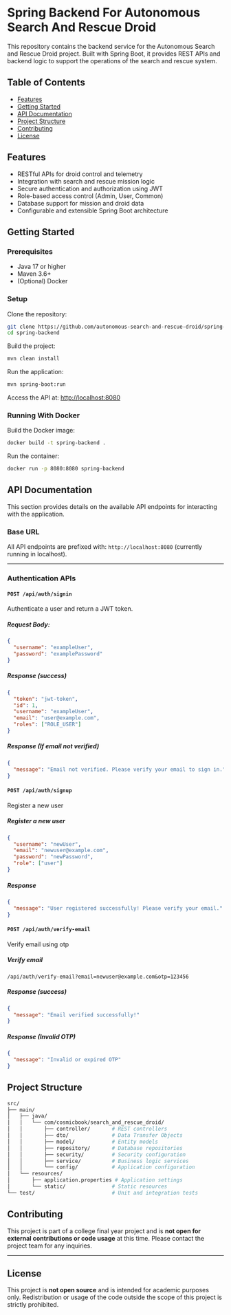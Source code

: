 # Spring Backend For Autonomous Search And Rescue Droid

This repository contains the backend service for the Autonomous Search and Rescue Droid project. Built with Spring Boot, it provides REST APIs and backend logic to support the operations of the search and rescue system.  

## Table of Contents
- [Features](#features)  
- [Getting Started](#getting-started)  
- [API Documentation](#api-documentation)  
- [Project Structure](#project-structure)  
- [Contributing](#contributing)  
- [License](#license)  

## Features
- RESTful APIs for droid control and telemetry  
- Integration with search and rescue mission logic  
- Secure authentication and authorization using JWT  
- Role-based access control (Admin, User, Common)  
- Database support for mission and droid data  
- Configurable and extensible Spring Boot architecture  

## Getting Started

### Prerequisites
- Java 17 or higher  
- Maven 3.6+  
- (Optional) Docker  

### Setup

Clone the repository:  
```bash
git clone https://github.com/autonomous-search-and-rescue-droid/spring-backend.git  
cd spring-backend  
```

Build the project:
```bash
mvn clean install  
```

Run the application:
```bash
mvn spring-boot:run  
```

Access the API at: <http://localhost:8080>

### Running With Docker

Build the Docker image:
```bash
docker build -t spring-backend .  
```

Run the container:
```bash
docker run -p 8080:8080 spring-backend  
```

## API Documentation

This section provides details on the available API endpoints for interacting with the application.

### Base URL

All API endpoints are prefixed with: `http://localhost:8080` (currently running in localhost).

---

### Authentication APIs

#### `POST /api/auth/signin`

Authenticate a user and return a JWT token.

##### Request Body:

```json
{
  "username": "exampleUser",
  "password": "examplePassword"
}
```

##### Response (success)
```json
{
  "token": "jwt-token",
  "id": 1,
  "username": "exampleUser",
  "email": "user@example.com",
  "roles": ["ROLE_USER"]
}
```

##### Response (If email not verified)
```json
{
  "message": "Email not verified. Please verify your email to sign in."
}
```


#### `POST /api/auth/signup`

Register a new user

##### Register a new user
```json
{
  "username": "newUser",
  "email": "newuser@example.com",
  "password": "newPassword",
  "role": ["user"]
}
```

##### Response
```json
{
  "message": "User registered successfully! Please verify your email."
}
```

#### `POST /api/auth/verify-email`

Verify email using otp

##### Verify email

```url
/api/auth/verify-email?email=newuser@example.com&otp=123456
```

##### Response (success)

```json
{
  "message": "Email verified successfully!"
}
```

##### Response (Invalid OTP)
```json
{
  "message": "Invalid or expired OTP"
}
```

## Project Structure

```bash
src/
├── main/
│   ├── java/
│   │   └── com/cosmicbook/search_and_rescue_droid/
│   │       ├── controller/       # REST controllers
│   │       ├── dto/              # Data Transfer Objects
│   │       ├── model/            # Entity models
│   │       ├── repository/       # Database repositories
│   │       ├── security/         # Security configuration
│   │       ├── service/          # Business logic services
│   │       └── config/           # Application configuration
│   └── resources/
│       ├── application.properties # Application settings
│       └── static/               # Static resources
└── test/                         # Unit and integration tests
```

## Contributing

This project is part of a college final year project and is **not open for external contributions or code usage** at this time. Please contact the project team for any inquiries.

---

## License

This project is **not open source** and is intended for academic purposes only. Redistribution or usage of the code outside the scope of this project is strictly prohibited.
